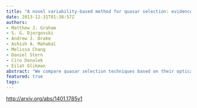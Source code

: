```yaml
---
title: "A novel variability-based method for quasar selection: evidence for a   rest frame ~54 day characteristic timescale"
date: 2013-12-31T01:38:57Z
authors:
- Matthew J. Graham
- S. G. Djorgovski
- Andrew J. Drake
- Ashish A. Mahabal
- Melissa Chang
- Daniel Stern
- Ciro Donalek
- Eilat Glikman
abstract: "We compare quasar selection techniques based on their optical variability using data from the Catalina Real-time Transient Survey (CRTS). We introduce a new technique based on Slepian wavelet variance (SWV) that shows comparable or better performance to structure functions and damped random walk models but with fewer assumptions. Combining these methods with WISE mid-IR colors produces a highly efficient quasar selection technique which we have validated spectroscopically. The SWV technique also identifies characteristic timescales in a time series and we find a characteristic rest frame timescale of ~54 days, confirmed in the light curves of ~18000 quasars from CRTS, SDSS and MACHO data, and anticorrelated with absolute magnitude. This indicates a transition between a damped random walk and $P(f) propto f^{-1/3}$ behaviours and is the first strong indication that a damped random walk model may be too simplistic to describe optical quasar variability."
featured: true
tags:
---
```

http://arxiv.org/abs/1401.1785v1